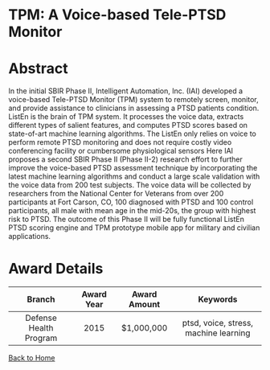 
TPM: A Voice-based Tele-PTSD Monitor
====================================

# Abstract


In the initial SBIR Phase II, Intelligent Automation, Inc. (IAI) developed a voice-based Tele-PTSD Monitor (TPM) system to remotely screen, monitor, and provide assistance to clinicians in assessing a PTSD patients condition. ListEn is the brain of TPM system. It processes the voice data, extracts different types of salient features, and computes PTSD scores based on state-of-art machine learning algorithms. The ListEn only relies on voice to perform remote PTSD monitoring and does not require costly video conferencing facility or cumbersome physiological sensors  Here IAI proposes a second SBIR Phase II (Phase II-2) research effort to further improve the voice-based PTSD assessment technique by incorporating the latest machine learning algorithms and conduct a large scale validation with the voice data from 200 test subjects. The voice data will be collected by researchers from the National Center for Veterans from over 200 participants at Fort Carson, CO, 100 diagnosed with PTSD and 100 control participants, all male with mean age in the mid-20s, the group with highest risk to PTSD. The outcome of this Phase II will be fully functional ListEn PTSD scoring engine and TPM prototype mobile app for military and civilian applications.  

# Award Details

|Branch|Award Year|Award Amount|Keywords|
| :---: | :---: | :---: | :---: |
|Defense Health Program|2015|$1,000,000|ptsd, voice, stress, machine learning|
  
  


[Back to Home](https://github.com/chrischow/dod_sbir_awards#2308)